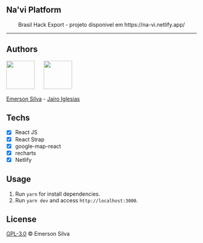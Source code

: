 ## Na'vi Platform

<p align="center"> Brasil Hack Export - projeto disponivel em https://na-vi.netlify.app/
</p>

<hr>

## Authors

[<img src="https://avatars2.githubusercontent.com/u/12503997?v=4" width="75px;"/>](https://github.com/emersonjds)&nbsp; &nbsp; &nbsp;
[<img src="https://avatars1.githubusercontent.com/u/9807867?v=4" width="75px;"/>](https://github.com/jairoiglesias)

[Emerson Silva](https://github.com/emersonjds) - [Jairo Iglesias](https://github.com/jairoiglesias)

## Techs

- [x] React JS
- [x] React Strap
- [x] google-map-react
- [x] recharts
- [x] Netlify

## Usage

1. Run `yarn` for install dependencies.<br />
2. Run `yarn dev` and access `http://localhost:3000`.<br />

## License

[GPL-3.0](emersonjds@fsf.com) © Emerson Silva
